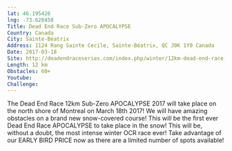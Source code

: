 ```yaml
---
lat: 46.195426
lng: -73.620458
Title: Dead End Race Sub-Zero APOCALYPSE
Country: Canada
City: Sainte-Béatrix
Address: 1124 Rang Sainte Cecile, Sainte-Béatrix, QC J0K 1Y0 Canada
Date: 2017-03-18
Site: http://deadendraceseries.com/index.php/winter/12km-dead-end-race-sub-zero-apocalypse-march-18th-2017
Length: 12 km
Obstacles: 60+
Youtube:
Challenge:
---
```


The Dead End Race 12km Sub-Zero APOCALYPSE 2017 will take place on the north shore of Montreal on March 18th 2017! We will have amazing obstacles on a brand new snow-covered course! This will be the first ever Dead End Race APOCALYPSE to take place in the snow! This will be, without a doubt, the most intense winter OCR race ever! Take advantage of our EARLY BIRD PRICE now as there are a limited number of spots available!